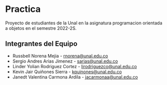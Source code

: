 # Practica
Proyecto de estudiantes de la Unal en la asignatura programacion orientada a objetos en el semestre 2022-2S.


## Integrantes del Equipo
* Russbell Norena Mejia - rnorena@unal.edu.co
* Sergio Andres Arias Jimenez - sarias@unal.edu.co
* Linder Yolian Rodriguez Cortez - lirodriguezco@unal.edu.co
* Kevin Jair Quiñones Sierra - kquinones@unal.edu.co
* Janedt Valentina Carmona Ardila - jacarmonaa@unal.edu.co 
